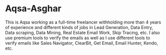 # Aqsa-Asghar
This is Aqsa working as a full-time freelancer withholding more than 4 years of experience and different kinds of jobs in Lead Generation, Data Entry, Data scraping, Data Mining, Real Estate Email Work, Skip Tracing, etc. I also use premium tools to verify the emails as well as I use different tools to verify emails like Sales Navigator, ClearBit, Get Email, Email Hunter, Kendo, etc.
